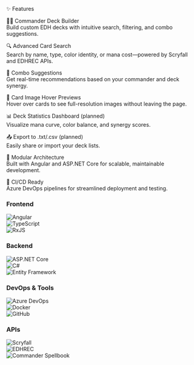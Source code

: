 ✨ Features

🧙‍♂️ Commander Deck Builder  
Build custom EDH decks with intuitive search, filtering, and combo suggestions.

🔍 Advanced Card Search  
Search by name, type, color identity, or mana cost—powered by Scryfall and EDHREC APIs.

🧠 Combo Suggestions  
Get real-time recommendations based on your commander and deck synergy.

📸 Card Image Hover Previews  
Hover over cards to see full-resolution images without leaving the page.

📊 Deck Statistics Dashboard (planned)  
Visualize mana curve, color balance, and synergy scores.

📤 Export to .txt/.csv (planned)  
Easily share or import your deck lists.

🧪 Modular Architecture  
Built with Angular and ASP.NET Core for scalable, maintainable development.

🚀 CI/CD Ready  
Azure DevOps pipelines for streamlined deployment and testing.

### Frontend  
![Angular](https://img.shields.io/badge/Angular-18-red?logo=angular)  
![TypeScript](https://img.shields.io/badge/TypeScript-5.2-blue?logo=typescript)  
![RxJS](https://img.shields.io/badge/RxJS-7.8-purple?logo=reactivex)

### Backend  
![ASP.NET Core](https://img.shields.io/badge/ASP.NET_Core-8.0-blue?logo=dotnet)  
![C#](https://img.shields.io/badge/C%23-advanced-green?logo=csharp)  
![Entity Framework](https://img.shields.io/badge/Entity_Framework-Core-lightgrey?logo=dotnet)

### DevOps & Tools  
![Azure DevOps](https://img.shields.io/badge/Azure_DevOps-CI%2FCD-blue?logo=azuredevops)  
![Docker](https://img.shields.io/badge/Docker-containerized-lightblue?logo=docker)  
![GitHub](https://img.shields.io/badge/GitHub-repo-black?logo=github)

### APIs  
![Scryfall](https://img.shields.io/badge/Scryfall-API-lightgrey)  
![EDHREC](https://img.shields.io/badge/EDHREC-API-orange)  
![Commander Spellbook](https://img.shields.io/badge/Commander_Spellbook-combos-purple)
